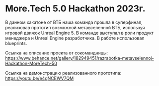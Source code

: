 # More.Tech 5.0 Hackathon 2023г.
 В данном хакатоне от ВТБ наша команда прошла в суперфинал, реализовав прототип возможной метавселенной ВТБ, используя игровой движок Unreal Engine 5.
 В команде выступал в роли продукт менеджера и Unreal Engine разработчика. В работе использовал blueprints. 

 Ссылка на описание проекта от сокомандницы: https://www.behance.net/gallery/182949451/razrabotka-metavselennoj-Hackathon-MoreTech-50
 
 Ссылка на демонстрацию реализованного прототипа: https://youtu.be/e4gNCEWV7QM
 
